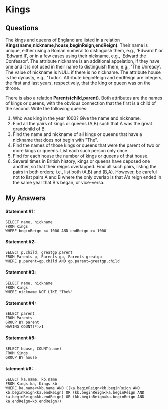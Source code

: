 # Kings

## Questions
The kings and queens of England are listed in a relation **Kings(name,nickname,house,beginReign,endReign)**. Their name is unique, either using a Roman numeral to distinguish them, e.g., 'Edward I' or 'Edward II', or in a few cases using their nickname, e.g., 'Edward the Confessor'. The attribute nickname is an additional appelation, if they have one and it is not used in their name to distinguish them, e.g., 'The Unready'. The value of nickname is NULL if there is no nickname. The attribute house is the dynasty, e.g., 'Tudor'. Attribute beginReign and endReign are integers, the first and last years, respectively, that the king or queen was on the throne.

There is also a relation **Parents(child,parent)**. Both attributes are the names of kings or queens, with the obvious connection that the first is a child of the second. Write the following queries:

1. Who was king in the year 1000? Give the name and nickname.
2. Find all the pairs of kings or queens (A,B) such that A was the great grandchild of B.
3. Find the name and nickname of all kings or queens that have a nickname that does not begin with "The".
4. Find the names of those kings or queens that were the parent of two or more kings or queens. List each such person only once.
5. Find for each house the number of kings or queens of that house.
6. Several times in British history, kings or queens have deposed one another, so that their reigns overlapped. Find all such pairs, listing the pairs in both orders; i.e., list both (A,B) and (B,A). However, be careful not to list pairs A and B where the only overlap is that A's reign ended in the same year that B's began, or vice-versa.

## My Answers
#### Statement #1:
```
SELECT name, nickname
FROM Kings
WHERE beginReign <= 1000 AND endReign >= 1000
```
#### Statement #2:	
```
SELECT p.child, greatgp.parent
FROM Parents p, Parents gp, Parents greatgp
WHERE p.parent=gp.child AND gp.parent=greatgp.child
```
#### Statement #3:	
```
SELECT name, nickname
FROM Kings
WHERE nickname NOT LIKE "The%"
```
#### Statement #4:	
```
SELECT parent
FROM Parents
GROUP BY parent
HAVING COUNT(*)>1
```
#### Statement #5:
```	
SELECT house, COUNT(name)
FROM Kings
GROUP BY house
```
#### tatement #6:	
```
SELECT ka.name, kb.name
FROM Kings ka, Kings kb
WHERE ka.name<>kb.name AND ((ka.beginReign<kb.beginReign AND kb.beginReign<ka.endReign) OR (kb.beginReign<ka.beginReign AND ka.beginReign<kb.endReign) OR (kb.beginReign=ka.beginReign AND ka.endReign=kb.endReign))
 ```